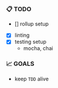 ### 📋 TODO

- [] rollup setup
- [x] linting
- [x] testing setup
  - mocha, chai

### 📈 GOALS
- keep `TDD` alive
